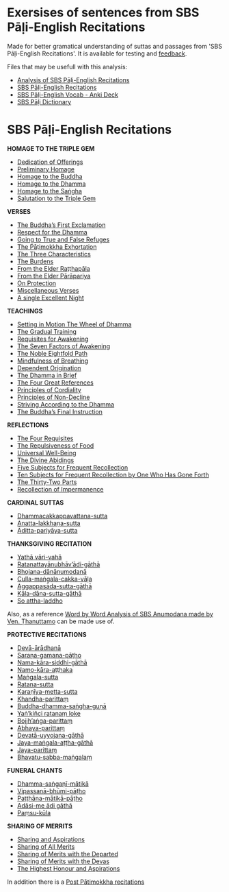 # **Exersises of sentences from SBS Pāḷi-English Recitations**

Made for better gramatical understanding of suttas and passages from 'SBS Pāḷi-English Recitations'. It is available for testing and [feedback](https://docs.google.com/forms/d/e/1FAIpQLScNC5v2gQbBCM3giXfYIib9zrp-WMzwJuf_iVXEMX2re4BFFw/viewform?usp=pp_url&entry.1433863141=Analisis-SBS-PER).

Files that may be usefull with this analysis:

- [Analysis of SBS Pāḷi-English Recitations](https://sasanarakkha.github.io/study-tools/sbs-per-analysis.html)
- [SBS Pāḷi-English Recitations](https://sasanarakkha.org/2019/09/08/sbs-pali-english-recitations/)
- [SBS Pāḷi-English Vocab - Anki Deck](https://sasanarakkha.github.io/study-tools/anki-decks/sbs-pali-english-vocab.html)
- [SBS Pāḷi Dictionary](https://sasanarakkha.github.io/study-tools/dict/sbs-pali-dictionary.html)

# **SBS Pāḷi-English Recitations**

**HOMAGE TO THE TRIPLE GEM**

- [Dedication of Offerings](https://docs.google.com/document/d/16k3ZwmEonjsXvgUVdw24HcyOP_7fLVcE53IKyFarFhQ/)
- [Preliminary Homage](https://docs.google.com/document/d/1tR91Q6HLBzxdRofnD-a3sTmTnRehzG7HN4WGbbEuoR8/)
- [Homage to the Buddha](https://docs.google.com/document/d/1zhrBvVh_wwtx_LeoIJJpLFp4ce8wpSZGSxM8A09P84c/)
- [Homage to the Dhamma](https://docs.google.com/document/d/1XVZnwLTA60g6XpsRjNold5pGu5PzsIGtyFVr3yOyNzo/)
- [Homage to the Saṅgha](https://docs.google.com/document/d/16iG3UHDdMB11b8Bfj3HzDrw4ssaeOGPdp0NM_4xwgQw/)
- [Salutation to the Triple Gem](https://docs.google.com/document/d/1wiq1QHwzjMWmqm-eNMwURpKA_PYtmCZRQZlEb6WJEs0/)

**VERSES**

- [The Buddha’s First Exclamation](https://docs.google.com/document/d/1WjREzjy_8ZtUnNztidukkOerjyvxQyb4xu4uD-5vSV8/)
- [Respect for the Dhamma](https://docs.google.com/document/d/1pjuj0k9J9E5Qd3GGLaTKXrnWpiSgg4W-6o5OIQO1ffE/)
- [Going to True and False Refuges](https://docs.google.com/document/d/1BbZIZwds_COTMICf5jtTbfGgCh1iKsO3BRfz019tyOY/)
- [The Pāṭimokkha Exhortation](https://docs.google.com/document/d/1N_yt1SeOJXu1LM-631iCTEmZXhrK9ZPDTiY8TCnEl6Q/)
- [The Three Characteristics](https://docs.google.com/document/d/1xLAZL4xC6Yxn4osf7UqF52FVZZEh_Ce2FcqndzBPA1g/)
- [The Burdens](https://docs.google.com/document/d/1pjqRiYGRhCScuUBzbXKtgHDrC6Gs58Avn3TU_lQtqeY/)
- [From the Elder Raṭṭhapāla](https://docs.google.com/document/d/1NUg8jnoLb0RDbpEyab5wA43fRwKr1p29YL_XXRG5cMc/)
- [From the Elder Pārāpariya](https://docs.google.com/document/d/1IckLhMmzCUrRQeo5nudLH98vNk1ZcBYC9KQu2VgQPzc/)
- [On Protection](https://docs.google.com/document/d/1TlToRNhWiXznrRyaxhJbrux8zJ_vNv59XiFW3k8nGLU/)
- [Miscellaneous Verses](https://docs.google.com/document/d/1S7Ioku1VvluRc_87Wtr52K8YtLz-lR95RsuYRhPqqq0/)
- [A single Excellent Night](https://docs.google.com/document/d/18-OIsbnUuzXTm2PPVyLVfU2aMXc6z6R-8eu6ctj6-rk/)

**TEACHINGS**

- [Setting in Motion The Wheel of Dhamma](https://docs.google.com/document/d/1P1MEfNUglbfEQgsL_J9vUnFB_KCo4ugLF6C0lGN_HE0/)
- [The Gradual Training](https://docs.google.com/document/d/1tl3hTfMr4OCNtnTNiC76cp26UXn8cXGUodRjLRG3RT0/)
- [Requisites for Awakening](https://docs.google.com/document/d/1yr78siVGxUcFNzWdmOdhyNMGrA_YJ90XELqfW8StCGY/)
- [The Seven Factors of Awakening](https://docs.google.com/document/d/1VJb539BvKHjO3Z8yo1YerVEN7RvxKZXO5TgZxMHTDis/)
- [The Noble Eightfold Path](https://docs.google.com/document/d/1J1ZvRXA2JnLtuSxwFUBzrMOSyEipwvx9HzfX1_uU8Qg/)
- [Mindfulness of Breathing](https://docs.google.com/document/d/1GHUoODWDYAYKRbHC-obxXVNGrzLPAj0FNfWTOHbznHA/)
- [Dependent Origination](https://docs.google.com/document/d/13-CaydhH9fLRWKuMUTtAZ-AayZfztvZ54OewNttyazM/)
- [The Dhamma in Brief](https://docs.google.com/document/d/1aqqk5gu54CtzdxC7wqKzEaFhGCLFM-OTP3XD5rAQbLM/)
- [The Four Great References](https://docs.google.com/document/d/13SsBLQU-ggpelrYre-40zXs-mFNHDPoR-ocXuyTPj8A/)
- [Principles of Cordiality](https://docs.google.com/document/d/1MyzlxiBOU-KaqeEtNj8ZvLJkvQFlfnFqxJOk7lSVwgA/)
- [Principles of Non-Decline](https://docs.google.com/document/d/1GjH8Ts93Y6jSbMeecl0XZ9rBRueLijUaGr72-Wfs0Qg/)
- [Striving According to the Dhamma](https://docs.google.com/document/d/10qXVLUqCNjX4UN3x7rlvIJg2EgboOVyipz0Qcw8KvDE/)
- [The Buddha’s Final Instruction](https://docs.google.com/document/d/1SoYa5ONL8NlMB5FdwCg_FIL1WRzw71sMQzxshRpabO0/)

**REFLECTIONS**

- [The Four Requisites](https://docs.google.com/document/d/1wUKVCyh1hagUyrZH_MQfFLBCN-t_Pe-EVAdM-u-Amo0/)
- [The Repulsiveness of Food](https://docs.google.com/document/d/1XI-Y1QCM_v8cOXxOaCguDJq7cFyGFaSdMVxOUbL8QXE/)
- [Universal Well-Being](https://docs.google.com/document/d/1h9Gdlrew01lrHQhWuBPMkKC-vq50rI33dEp5OWhZ5Fc/)
- [The Divine Abidings](https://docs.google.com/document/d/1hKR_tMUcKThk3nws-FwBOlFWysa23Uass7KEMAetWRs/)
- [Five Subjects for Frequent Recollection](https://docs.google.com/document/d/15kBfbT2ncavNXBpaA7ksD2a0RlV0KUG0l6vSEMMD5Qw/)
- [Ten Subjects for Frequent Recollection by One Who Has Gone Forth](https://docs.google.com/document/d/1t1vIZ8cuEDZWpN2SUSJoWa4HBOsrX4fJ37r4i24M7p4/)
- [The Thirty-Two Parts](https://docs.google.com/document/d/1fNegYS8nRFXgIAR629yTDKCB_xqV6EblToRsNKo4FG0/)
- [Recollection of Impermanence](https://docs.google.com/document/d/1o_m_J-LQk1jI-5u7NjonT2Dud2zG_VnqZTk8TDrEm7U/)

**CARDINAL SUTTAS**

- [Dhammacakkappavattana-sutta](https://docs.google.com/document/d/1G7pc3LsYUtpjwZztex8NNVGqAvvN7FCD12C8oGbX86U/)
- [Anatta-lakkhaṇa-sutta](https://docs.google.com/document/d/1dpF507lCZqsw1pYgFZj6vg0lj50cNmqEbV25O0Ger4k/)
- [Āditta-pariyāya-sutta](https://docs.google.com/document/d/1ejSlSICIw3MDgb3QzojGqx3DvpzMMixT5e64KnRQxUQ/)

**THANKSGIVING RECITATION**

- [Yathā vāri-vahā](https://docs.google.com/document/d/1RwmOVGJDRQ6f8MxfVGwSvRp67v975Mds0lZ0eUItO9w/)
- [Ratanattayānubhāv’ādi-gāthā](https://docs.google.com/document/d/180fsAMO2YcM3gfess6-FIE-bLP7PTPEGys0UOrISCrU/)
- [Bhojana-dānānumodanā](https://docs.google.com/document/d/1Y75-3324Dy2STiy1L6orjjVXIzEPHRjWGGHfpIl4I1s/)
- [Culla-maṅgala-cakka-vāḷa](https://docs.google.com/document/d/1MiCrvhHUTQFK47Tin_oPq3Lre7gvoKfwVtHA8xlosls/)
- [Aggappasāda-sutta-gāthā](https://docs.google.com/document/d/1lfoMMbfNw8j_53-E2UYKWrC7VhNUW5ODrpoDKiVG_KM/)
- [Kāla-dāna-sutta-gāthā](https://docs.google.com/document/d/18RZSDOyRciMRjaWZOAE6IBuZg0Hs4fE6MZple6sayVY/)
- [So attha-laddho](https://docs.google.com/document/d/1ZR1_lzKgA6kiQPP9DlXVISMb9c5o8Qc2PeZqhqvTl9U/)

Also, as a reference [Word by Word Analysis of SBS Anumodana made by Ven. Ṭhanuttamo](https://docs.google.com/document/d/1qOjSvYnNt1FpMRZdq-vXRMQFH6uTdoYU5hWUN6AP5Hs/) can be made use of.

**PROTECTIVE RECITATIONS**

- [Devā-ārādhanā](https://docs.google.com/document/d/1Yt8N8mu6cAzUwWO5dMFD7iA_--FhlXGDHw6v53x6Nlc/)
- [Saraṇa-gamana-pāṭho](https://docs.google.com/document/d/1gV_eAu04rIlNeceFbwz5_mPaac9J0VpX4VxcHWMWHIo/)
- [Nama-kāra-siddhi-gāthā](https://docs.google.com/document/d/1YLZtEq3QPitRfarjOufysx52fHIiZcOAUedrANnXr44/)
- [Namo-kāra-aṭṭhaka](https://docs.google.com/document/d/1OVcWqR0ce1jI7Wbon68wrt5iUC2S36dLop5KDOqVZeU/)
- [Maṅgala-sutta](https://docs.google.com/document/d/1PXx87BaISiQiZdYose37VjVtpdeGAP1p5ITFcLePaAE/)
- [Ratana-sutta](https://docs.google.com/document/d/13rQtm6xlWVryfXrn2k3jP0PrQrjgG3gbp3oyuWoe46o/)
- [Karaṇīya-metta-sutta](https://docs.google.com/document/d/1yDuAPB5G2xpxUV--F0Icyx_xIjvgJignLj3XbmsDIuo/)
- [Khandha-parittaṃ](https://docs.google.com/document/d/1Fh6WS4A5ISJZcxOg4UI4UlaYL8YONYS8OoIqYlH79Xk/)
- [Buddha-dhamma-saṅgha-guṇā](https://docs.google.com/document/d/1Iad_3_Pjvnkw70hUOq4MUbyik7dL_vvJruB6kydQ898/)
- [Yaṅ’kiñci ratanaṃ loke](https://docs.google.com/document/d/19ByogEijjQy7GhYqmw_RJMfPm19vi9QOLLcEcNvwimw/)
- [Bojjh’aṅga-parittaṃ](https://docs.google.com/document/d/1gXWenslO9EOqQ3TAhkFNUBSM3gWmhfz55Xmon7IKwIg/)
- [Abhaya-parittaṃ](https://docs.google.com/document/d/1Sh9-Pkud75ol_hbxW_F6JvhXTKYiasaeRD59tAQ0OLs/)
- [Devatā-uyyojana-gāthā](https://docs.google.com/document/d/1JwvXXlrHZAqHH9sp9hpGdH1ngv35p3-5b77St9pguy4/)
- [Jaya-maṅgala-aṭṭha-gāthā](https://docs.google.com/document/d/1WnbCRgNd-aj8UN9PlpOh3KjFVR8mvy12AUvM3XMfrE4/)
- [Jaya-parittaṃ](https://docs.google.com/document/d/1X1DCe7INTVFkGpHPlZSMWVjA_ogqTBWM9aq5a6ZZ5l8/)
- [Bhavatu-sabba-maṅgalaṃ](https://docs.google.com/document/d/1WfNAljSzDiTlqpkabTZk4yNnne60x6QLV46m7xJc9hQ/)

**FUNERAL CHANTS**

- [Dhamma-saṅgaṇī-mātikā](https://docs.google.com/document/d/1SebqvJlJn-fBX2j3l8TBtB2MUcjxbYFMq9TM3iFPfOw/)
- [Vipassanā-bhūmi-pāṭho](https://docs.google.com/document/d/1Aw3bolOUw97TzBNLTZIk0pyXRVxUpzbjMNRZhKLK_CY/)
- [Paṭṭhāna-mātikā-pāṭho](https://docs.google.com/document/d/1eCc14q-QUZTqRUAm-99IGZtP5jyRSLztL24Hvz5g8bw/)
- [Adāsi-me ādi gāthā](https://docs.google.com/document/d/13RVCLdPnBhxWFas5DibgQm8qEVSWB_ypLbGYFsRKcbQ/)
- [Paṃsu-kūla](https://docs.google.com/document/d/1t0PpFRjya6XxI7s5mriHFgcYRLIDNmevJ3ynIHqLt30/)

**SHARING OF MERRITS**

- [Sharing and Aspirations](https://docs.google.com/document/d/1vev3IClyIoFGKgqdo_MKGe0Je9dy7jeILj5FopI9Ctc/)
- [Sharing of All Merits](https://docs.google.com/document/d/1-CnzF-9S8-NsD1dNEgfO6FwEu97hvihkiYlfc7U2A84/)
- [Sharing of Merits with the Departed](https://docs.google.com/document/d/1WwhVyqRk7RVRGwOUJWYq4DKNaUM11qXGUAqPu1iKCV8/)
- [Sharing of Merits with the Devas](https://docs.google.com/document/d/10l81ydsE_NVJv4yKQYlsJ0vF8ckzjRqfnvDuEgJjE1A/)
- [The Highest Honour and Aspirations](https://docs.google.com/document/d/1XbIoe32nKVS7AMzTJZ74r98CdAJ1HLcZPGPN-sMPB4w/)

In addition there is a [Post Pātimokkha recitations](https://docs.google.com/document/d/1SDqZu4Vk693w8SiUtVQKclB4b66MNeiiYLI88jEiTnY/)

